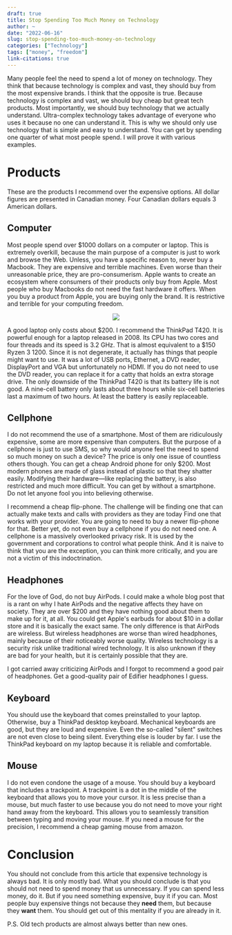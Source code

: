 ```yaml
---
draft: true
title: Stop Spending Too Much Money on Technology
author: ~
date: "2022-06-16"
slug: stop-spending-too-much-money-on-technology
categories: ["Technology"]
tags: ["money", "freedom"]
link-citations: true
---
```


Many people feel the need to spend a lot of money on technology.
They think that because technology is complex and vast, they should buy from the most expensive brands.
I think that the opposite is true.
Because technology is complex and vast, we should buy cheap but great tech products.
Most importantly, we should buy technology that we actually understand.
Ultra-complex technology takes advantage of everyone who uses it because no one can understand it.
This is why we should only use technology that is simple and easy to understand.
You can get by spending one quarter of what most people spend.
I will prove it with various examples.

# Products

These are the products I recommend over the expensive options.
All dollar figures are presented in Canadian money.
Four Canadian dollars equals 3 American dollars.

## Computer

Most people spend over $1000 dollars on a computer or laptop.
This is extremely overkill, because the main purpose of a computer is just to work and browse the Web.
Unless, you have a specific reason to, never buy a Macbook.
They are expensive and terrible machines.
Even worse than their unreasonable price, they are pro-consumerism.
Apple wants to create an ecosystem where consumers of their products only buy from Apple.
Most people who buy Macbooks do not need the fast hardware it offers.
When you buy a product from Apple, you are buying only the brand.
It is restrictive and terrible for your computing freedom.

<p align="center">
<img src=https://i.imgflip.com/6i43i3.jpg>
</p>

A good laptop only costs about $200.
I recommend the ThinkPad T420.
It is powerful enough for a laptop released in 2008.
Its CPU has two cores and four threads and its speed is 3.2 GHz.
That is almost equivalent to a $150 Ryzen 3 1200.
Since it is not degenerate, it actually has things that people might want to use.
It was a lot of USB ports, Ethernet, a DVD reader, DisplayPort and VGA but unfortunately no HDMI.
If you do not need to use the DVD reader, you can replace it for a catty that holds an extra storage drive.
The only downside of the ThinkPad T420 is that its battery life is not good.
A nine-cell battery only lasts about three hours while six-cell batteries last a maximum of two hours.
At least the battery is easily replaceable.

## Cellphone

I do not recommend the use of a smartphone.
Most of them are ridiculously expensive, some are more expensive than computers.
But the purpose of a cellphone is just to use SMS, so why would anyone feel the need to spend so much money on such a device?
The price is only one issue of countless others though.
You can get a cheap Android phone for only $200.
Most modern phones are made of glass instead of plastic so that they shatter easily.
Modifying their hardware—like replacing the battery, is also restricted and much more difficult.
You can get by without a smartphone.
Do not let anyone fool you into believing otherwise.

I recommend a cheap flip-phone.
The challenge will be finding one that can actually make texts and calls with providers as they are today
Find one that works with your provider.
You are going to need to buy a newer flip-phone for that.
Better yet, do not even buy a cellphone if you do not need one.
A cellphone is a massively overlooked privacy risk.
It is used by the government and corporations to control what people think.
And it is naive to think that you are the exception, you can think more critically, and you are not a victim of this indoctrination.

## Headphones

For the love of God, do not buy AirPods.
I could make a whole blog post that is a rant on why I hate AirPods and the negative affects they have on society.
They are over $200 and they have nothing good about them to make up for it, at all.
You could get Apple's earbuds for about $10 in a dollar store and it is basically the exact same.
The only difference is that AirPods are wireless.
But wireless headphones are worse than wired headphones, mainly because of their noticeably worse quality.
Wireless technology is a security risk unlike traditional wired technology.
It is also unknown if they are bad for your health, but it is certainly possible that they are.

I got carried away criticizing AirPods and I forgot to recommend a good pair of headphones.
Get a good-quality pair of Edifier headphones I guess.

## Keyboard

You should use the keyboard that comes preinstalled to your laptop.
Otherwise, buy a ThinkPad desktop keyboard.
Mechanical keyboards are good, but they are loud and expensive.
Even the so-called "silent" switches are not even close to being silent.
Everything else is louder by far.
I use the ThinkPad keyboard on my laptop because it is reliable and comfortable.

## Mouse

I do not even condone the usage of a mouse.
You should buy a keyboard that includes a trackpoint.
A trackpoint is a dot in the middle of the keyboard that allows you to move your cursor.
It is less precise than a mouse, but much faster to use because you do not need to move your right hand away from the keyboard.
This allows you to seamlessly transition between typing and moving your mouse.
If you need a mouse for the precision, I recommend a cheap gaming mouse from amazon.

# Conclusion

You should not conclude from this article that expensive technology is always bad.
It is only mostly bad.
What you should conclude is that you should not need to spend money that us unnecessary.
If you can spend less money, do it.
But if you need something expensive, buy it if you can.
Most people buy expensive things not because they **need** them, but because they **want** them.
You should get out of this mentality if you are already in it.

P.S. Old tech products are almost always better than new ones.
